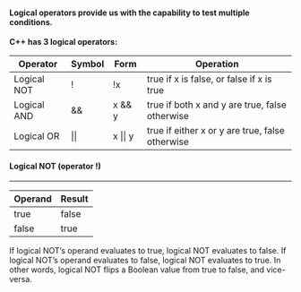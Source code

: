 #### Logical operators provide us with the capability to test multiple conditions.
**C++ has 3 logical operators:**  

Operator |	Symbol	| Form | Operation  
---|---|---|---  
Logical NOT |	! |	!x |	true if x is false, or false if x is true  
Logical AND |	&& |	x && y |	true if both x and y are true, false otherwise  
Logical OR	| &vert;&vert; |	x &vert;&vert; y	| true if either x or y are true, false otherwise  

#### Logical NOT (operator !)    
---
Operand	| Result
---| ---
true |	false
false |	true  
If logical NOT’s operand evaluates to true, logical NOT evaluates to false. If logical NOT’s operand evaluates to false, logical NOT evaluates to true. In other words, logical NOT flips a Boolean value from true to false, and vice-versa.

